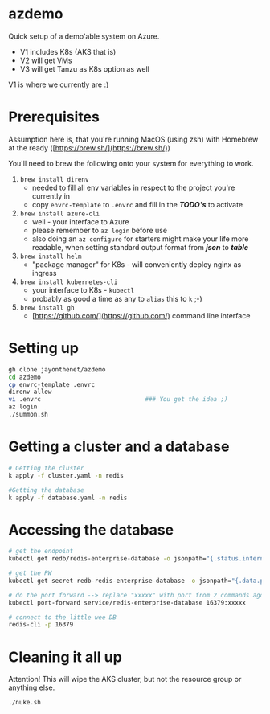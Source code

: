 # azdemo
Quick setup of a demo'able system on Azure. 
- V1 includes K8s (AKS that is)
- V2 will get VMs
- V3 will get Tanzu as K8s option as well

V1 is where we currently are :)

# Prerequisites
Assumption here is, that you're running MacOS (using zsh) with Homebrew at the ready ([https://brew.sh/](https://brew.sh/))

You'll need to brew the following onto your system for everything to work.

1. `brew install direnv`
    - needed to fill all env variables in respect to the project you're currently in
    - copy `envrc-template` to `.envrc` and fill in the ***TODO's*** to activate
2. `brew install azure-cli`
    - well - your interface to Azure
    - please remember to `az login` before use
    - also doing an `az configure` for starters might make your life more readable,
     when setting standard output format from ***json*** to ***table***
3. `brew install helm`
    - "package manager" for K8s - will conveniently deploy nginx as ingress
4. `brew install kubernetes-cli`
    - your interface to K8s - `kubectl`
    - probably as good a time as any to `alias` this to `k` ;-)
4. `brew install gh`
    - [https://github.com/](https://github.com/) command line interface
 
# Setting up

```zsh
gh clone jayonthenet/azdemo
cd azdemo
cp envrc-template .envrc
direnv allow
vi .envrc                             ### You get the idea ;)
az login
./summon.sh
```
# Getting a cluster and a database

```zsh
# Getting the cluster
k apply -f cluster.yaml -n redis

#Getting the database
k apply -f database.yaml -n redis
```

# Accessing the database

```sh
# get the endpoint
kubectl get redb/redis-enterprise-database -o jsonpath="{.status.internalEndpoints}"

# get the PW
kubectl get secret redb-redis-enterprise-database -o jsonpath="{.data.password}" | base64 --decode ; echo

# do the port forward --> replace "xxxxx" with port from 2 commands ago
kubectl port-forward service/redis-enterprise-database 16379:xxxxx

# connect to the little wee DB
redis-cli -p 16379
```

# Cleaning it all up
Attention! This will wipe the AKS cluster, but not the resource group or anything else.

```sh
./nuke.sh
```